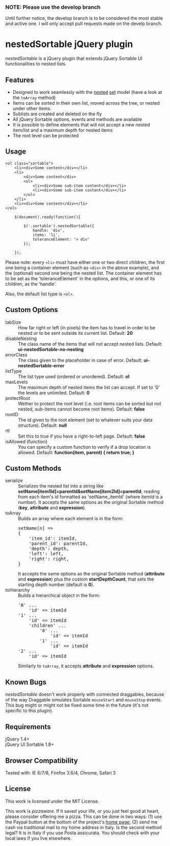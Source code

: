 ### NOTE: Please use the develop branch

Until further notice, the develop branch is to be considered the most stable and active one. I will only accept pull requests made on the develp branch.

# nestedSortable jQuery plugin

*nestedSortable* is a jQuery plugin that extends jQuery Sortable UI functionalities to nested lists.

## Features

- Designed to work seamlessly with the [nested](http://articles.sitepoint.com/article/hierarchical-data-database "A Sitepoint tutorial on PHP, MYSQL and nested sets") [set](http://en.wikipedia.org/wiki/Nested_set_model "Wikipedia article on nested sets") model (have a look at the `toArray` method)
- Items can be sorted in their own list, moved across the tree, or nested under other items.
- Sublists are created and deleted on the fly
- All jQuery Sortable options, events and methods are available
- It is possible to define elements that will not accept a new nested item/list and a maximum depth for nested items
- The root level can be protected

## Usage

```
<ol class="sortable">
	<li><div>Some content</div></li>
	<li>
		<div>Some content</div>
		<ol>
			<li><div>Some sub-item content</div></li>
			<li><div>Some sub-item content</div></li>
		</ol>
	</li>
	<li><div>Some content</div></li>
</ol>
```

```
	$(document).ready(function(){

		$('.sortable').nestedSortable({
			handle: 'div',
			items: 'li',
			toleranceElement: '> div'
		});

	});
```

Please note: every `<li>` must have either one or two direct children, the first one being a container element (such as `<div>` in the above example), and the (optional) second one being the nested list. The container element has to be set as the 'toleranceElement' in the options, and this, or one of its children, as the 'handle'.

Also, the default list type is `<ol>`.

## Custom Options

<dl>
	<dt>tabSize</dt>
	<dd>How far right or left (in pixels) the item has to travel in order to be nested or to be sent outside its current list. Default: <b>20</b></dd>
	<dt>disableNesting</dt>
	<dd>The class name of the items that will not accept nested lists. Default: <b>ui-nestedSortable-no-nesting</b></dd>
	<dt>errorClass</dt>
	<dd>The class given to the placeholder in case of error. Default: <b>ui-nestedSortable-error</b></dd>
	<dt>listType</dt>
	<dd>The list type used (ordered or unordered). Default: <b>ol</b></dd>
	<dt>maxLevels</dt>
	<dd>The maximum depth of nested items the list can accept. If set to '0' the levels are unlimited. Default: <b>0</b></dd>
	<dt>protectRoot</dt>
	<dd>Wether to protect the root level (i.e. root items can be sorted but not nested, sub-items cannot become root items). Default: <b>false</b></dd>
	<dt>rootID</dt>
	<dd>The id given to the root element (set to whatever suits your data structure). Default: <b>null</b></dd>
	<dt>rtl</dt>
	<dd>Set this to true if you have a right-to-left page. Default: <b>false</b></dd>
	<dt>isAllowed (function)</dt>
	<dd>You can specify a custom function to verify if a drop location is allowed. Default: <b>function(item, parent) { return true; }</b></dd>
</dl>

## Custom Methods

<dl>
	<dt>serialize</dt>
	<dd>Serializes the nested list into a string like <b>setName[item1Id]=parentId&setName[item2Id]=parentId</b>, reading from each item's id formatted as 'setName_itemId' (where itemId is a number).
	It accepts the same options as the original Sortable method (<b>key</b>, <b>attribute</b> and <b>expression</b>).</dd>
	<dt>toArray</dt>
	<dd>Builds an array where each element is in the form:
<pre>setName[n] =>
{
	'item_id': itemId,
	'parent_id': parentId,
	'depth': depth,
	'left': left,
	'right': right,
}
</pre>
	It accepts the same options as the original Sortable method (<b>attribute</b> and <b>expression</b>) plus the custom <b>startDepthCount</b>, that sets the starting depth number (default is <b>0</b>).</dd>
	<dt>toHierarchy</dt>
	<dd>Builds a hierarchical object in the form:
<pre>'0' ...
	'id' => itemId
'1' ...
	'id' => itemId
	'children' ...
		'0' ...
			'id' => itemId
		'1' ...
			'id' => itemId
'2' ...
	'id' => itemId
</pre>
	Similarly to <code>toArray</code>, it accepts <b>attribute</b> and <b>expression</b> options.</dd>
</dl>

## Known Bugs

*nestedSortable* doesn't work properly with connected draggables, because of the way Draggable simulates Sortable `mouseStart` and `mouseStop` events. This bug might or might not be fixed some time in the future (it's not specific to this plugin).

## Requirements

jQuery 1.4+  
jQuery UI Sortable 1.8+

## Browser Compatibility

Tested with: IE 6/7/8, Firefox 3.6/4, Chrome, Safari 3

## License

This work is licensed under the MIT License.

This work is *pizzaware*. If it saved your life, or you just feel good at heart, please consider offering me a pizza. This can be done in two ways: (1) use the Paypal button at the bottom of the project's [home page](http://mjsarfatti.com/sandbox/nestedSortable); (2) send me cash via traditional mail to my home address in Italy. Is the second method legal? It is in Italy if you use Posta assicurata. You should check with your local laws if you live elsewhere.
	